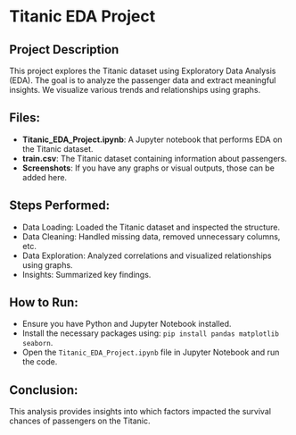 # Titanic EDA Project

## Project Description
This project explores the Titanic dataset using Exploratory Data Analysis (EDA). The goal is to analyze the passenger data and extract meaningful insights. We visualize various trends and relationships using graphs.

## Files:
- **Titanic_EDA_Project.ipynb**: A Jupyter notebook that performs EDA on the Titanic dataset.
- **train.csv**: The Titanic dataset containing information about passengers.
- **Screenshots**: If you have any graphs or visual outputs, those can be added here.

## Steps Performed:
- Data Loading: Loaded the Titanic dataset and inspected the structure.
- Data Cleaning: Handled missing data, removed unnecessary columns, etc.
- Data Exploration: Analyzed correlations and visualized relationships using graphs.
- Insights: Summarized key findings.

## How to Run:
- Ensure you have Python and Jupyter Notebook installed.
- Install the necessary packages using: `pip install pandas matplotlib seaborn`.
- Open the `Titanic_EDA_Project.ipynb` file in Jupyter Notebook and run the code.

## Conclusion:
This analysis provides insights into which factors impacted the survival chances of passengers on the Titanic.
